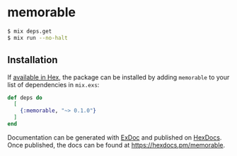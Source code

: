 # memorable

```sh
$ mix deps.get
$ mix run --no-halt
```

## Installation

If [available in Hex](https://hex.pm/docs/publish), the package can be installed
by adding `memorable` to your list of dependencies in `mix.exs`:

```elixir
def deps do
  [
    {:memorable, "~> 0.1.0"}
  ]
end
```

Documentation can be generated with [ExDoc](https://github.com/elixir-lang/ex_doc)
and published on [HexDocs](https://hexdocs.pm). Once published, the docs can
be found at <https://hexdocs.pm/memorable>.

